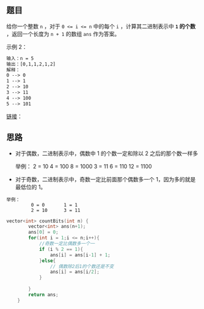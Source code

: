 ## 题目

给你一个整数 `n` ，对于 `0 <= i <= n` 中的每个 `i` ，计算其二进制表示中 **`1` 的个数** ，返回一个长度为 `n + 1` 的数组 `ans` 作为答案。

示例 2：

```html
输入：n = 5
输出：[0,1,1,2,1,2]
解释：
0 --> 0
1 --> 1
2 --> 10
3 --> 11
4 --> 100
5 --> 101
```

[链接](https://leetcode-cn.com/problems/counting-bits)：



## 思路

- 对于偶数，二进制表示中，偶数中 1 的个数一定和除以 2 之后的那个数一样多

    举例：
          2 = 10       4 = 100       8 = 1000
          3 = 11       6 = 110       12 = 1100

- 对于奇数，二进制表示中，奇数一定比前面那个偶数多一个 1，因为多的就是最低位的 1。

```
举例： 
         0 = 0       1 = 1
         2 = 10      3 = 11
```



```cpp
vector<int> countBits(int n) {
        vector<int> ans(n+1);
        ans[0] = 0;
        for(int i = 1;i <= n;i++){
            //奇数一定比偶数多一个一
            if (i % 2 == 1){
                ans[i] = ans[i-1] + 1;
            }else{
                // 偶数除2后1的个数还是不变
                ans[i] = ans[i/2];
            }
            
        }
        return ans;
    }
```

